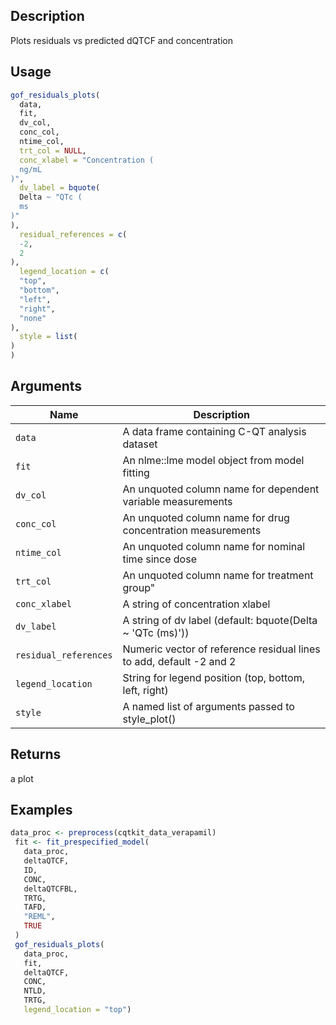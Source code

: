 ## Description

Plots residuals vs predicted dQTCF and concentration

## Usage

```r
gof_residuals_plots(
  data,
  fit,
  dv_col,
  conc_col,
  ntime_col,
  trt_col = NULL,
  conc_xlabel = "Concentration (
  ng/mL
)",
  dv_label = bquote(
  Delta ~ "QTc (
  ms
)"
),
  residual_references = c(
  -2,
  2
),
  legend_location = c(
  "top",
  "bottom",
  "left",
  "right",
  "none"
),
  style = list(
)
)
```

## Arguments

| Name | Description |
|------|-------------|
| `data` | A data frame containing C-QT analysis dataset |
| `fit` | An nlme::lme model object from model fitting |
| `dv_col` | An unquoted column name for dependent variable measurements |
| `conc_col` | An unquoted column name for drug concentration measurements |
| `ntime_col` | An unquoted column name for nominal time since dose |
| `trt_col` | An unquoted column name for treatment group" |
| `conc_xlabel` | A string of concentration xlabel |
| `dv_label` | A string of dv label (default: bquote(Delta ~ 'QTc (ms)')) |
| `residual_references` | Numeric vector of reference residual lines to add, default -2 and 2 |
| `legend_location` | String for legend position (top, bottom, left, right) |
| `style` | A named list of arguments passed to style_plot() |

## Returns

a plot

## Examples

```r
data_proc <- preprocess(cqtkit_data_verapamil)
 fit <- fit_prespecified_model(
   data_proc,
   deltaQTCF,
   ID,
   CONC,
   deltaQTCFBL,
   TRTG,
   TAFD,
   "REML",
   TRUE
 )
 gof_residuals_plots(
   data_proc,
   fit,
   deltaQTCF,
   CONC,
   NTLD,
   TRTG,
   legend_location = "top")
```


